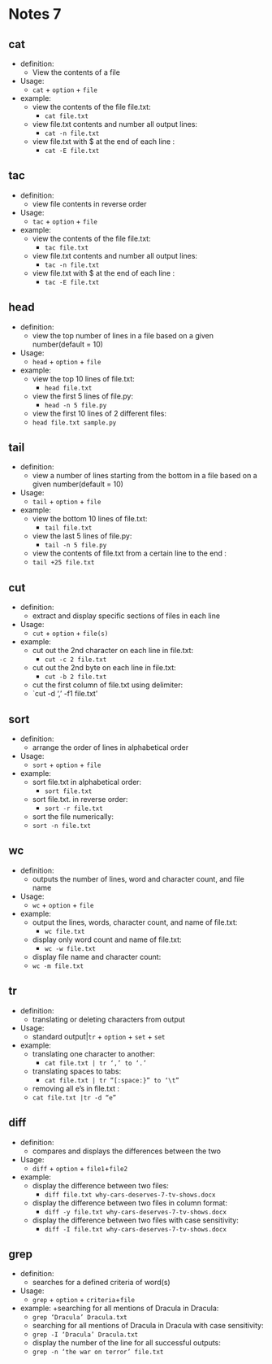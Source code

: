 # Notes 7
    
## cat 
+ definition: 
  +  View the contents of a file
+ Usage:
  + `cat` + `option` + `file`
+ example:
  + view the contents of the file file.txt:
    + `cat file.txt`
  + view file.txt contents and number all output lines:
    + `cat -n file.txt `
  + view file.txt with $ at the end of each line :
    + `cat -E file.txt `

## tac
+ definition:
  +  view file contents in reverse order 
+ Usage:
  + `tac` + `option` + `file`
+ example:
  + view the contents of the file file.txt:
    + `tac file.txt`
  + view file.txt contents and number all output lines:
    + `tac -n file.txt `
  + view file.txt with $ at the end of each line :
    + `tac -E file.txt `

## head
+ definition: 
  +  view the top number of lines in a file based on a given number(default = 10)
+ Usage:
  + `head` + `option` + `file`
+ example:
  + view the top 10 lines of file.txt:
    + `head file.txt`
  + view the first 5 lines of file.py:
    + `head -n 5 file.py `
  +  view the first 10 lines of 2 different files:
    + `head file.txt sample.py`

## tail
+ definition: 
  +  view a number of lines starting from the bottom in a file based on a given number(default = 10)
+ Usage:
  + `tail` + `option` + `file`
+ example:
  + view the bottom 10 lines of file.txt:
    + `tail file.txt`
  + view the last 5 lines of file.py:
    + `tail -n 5 file.py `
  +  view the contents of file.txt from a certain line to the end :
    + `tail +25 file.txt `

## cut
+ definition: 
  +  extract and display specific sections of files in each line
+ Usage:
  + `cut` + `option` + `file(s)`
+ example:
  + cut out the 2nd character on each line in file.txt:
    + `cut -c 2 file.txt`
  + cut out the 2nd byte on each line in file.txt:
    + `cut -b 2 file.txt`
  +  cut the first column of file.txt using delimiter:
    + `cut -d ‘,’ -f1 file.txt’

## sort
+ definition: 
  +  arrange the order of lines in alphabetical order
+ Usage:
  + `sort` + `option` + `file`
+ example:
  + sort file.txt in alphabetical order:
    + `sort file.txt`
  + sort file.txt. in reverse order:
    + `sort -r file.txt `
  +  sort the file numerically:
    + `sort -n file.txt `

## wc
+ definition: 
  +  outputs the number of lines, word and character count, and file name
+ Usage:
  + `wc` + `option` + `file`
+ example:
  + output the lines, words, character count, and name of file.txt:
    + `wc file.txt`
  + display only word count and name of file.txt:
    + `wc -w file.txt `
  +  display file name and character count:
    + `wc -m file.txt `

## tr
+ definition: 
  +  translating or deleting characters from output
+ Usage:
  + standard output|`tr` + `option` + `set` + `set`
+ example:
  + translating one character to another:
    + `cat file.txt | tr ‘,’ to ‘.’ `
  + translating spaces to tabs:
    + `cat file.txt | tr “[:space:}” to ‘\t” `
  +  removing all e’s in file.txt :
    + `cat file.txt |tr -d “e”`

##  diff
+ definition: 
  +  compares and displays the differences between the two
+ Usage:
  + `diff` + `option` + `file1`+`file2`
+ example:
  + display the difference between two files:
    + `diff file.txt why-cars-deserves-7-tv-shows.docx`
  + display the difference between two files in column format:
    + `diff -y file.txt why-cars-deserves-7-tv-shows.docx`
  + display the difference between two files with case sensitivity:
    + `diff -I file.txt why-cars-deserves-7-tv-shows.docx`

## grep
+ definition: 
  +  searches for a defined criteria of word(s)
+ Usage:
  + `grep` + `option` + `criteria`+`file`
+ example:
  +searching for all mentions of Dracula in Dracula:
    + `grep ‘Dracula’ Dracula.txt`
   + searching for all mentions of Dracula in Dracula with case sensitivity:
    + `grep -I ‘Dracula’ Dracula.txt`
  +  display the number of the line for all successful outputs:
    + `grep -n ‘the war on terror’ file.txt `



